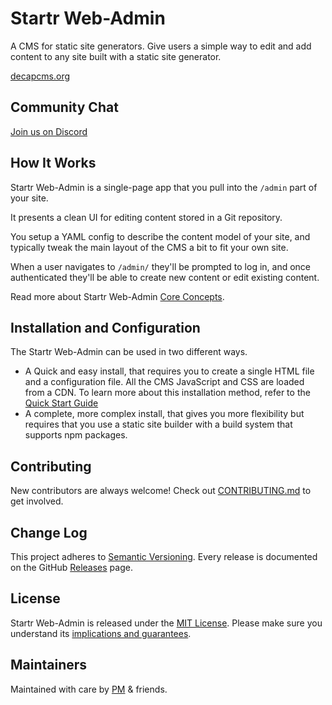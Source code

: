 # Startr Web-Admin

A CMS for static site generators. Give users a simple way to edit
and add content to any site built with a static site generator.

[decapcms.org](https://www.decapcms.org/) 

## Community Chat

<a href="https://decapcms.org/chat">Join us on Discord</a>

## How It Works

Startr Web-Admin is a single-page app that you pull into the `/admin` part of your site.

It presents a clean UI for editing content stored in a Git repository.

You setup a YAML config to describe the content model of your site, and typically
tweak the main layout of the CMS a bit to fit your own site.

When a user navigates to `/admin/` they'll be prompted to log in, and once authenticated
they'll be able to create new content or edit existing content.

Read more about Startr Web-Admin [Core Concepts](https://www.decapcms.org/docs/intro/).

## Installation and Configuration

The Startr Web-Admin can be used in two different ways.

* A Quick and easy install, that requires you to create a single HTML file and a configuration file. All the CMS JavaScript and CSS are loaded from a CDN.
  To learn more about this installation method, refer to the [Quick Start Guide](https://www.decapcms.org/docs/quick-start/)
* A complete, more complex install, that gives you more flexibility but requires that you use a static site builder with a build system that supports npm packages.

## Contributing

New contributors are always welcome! Check out [CONTRIBUTING.md](https://github.com/decaporg/decap-cms/blob/main/CONTRIBUTING.md) to get involved.

## Change Log

This project adheres to [Semantic Versioning](http://semver.org/).
Every release is documented on the GitHub [Releases](https://github.com/decaporg/decap-cms/releases) page.

## License

Startr Web-Admin is released under the [MIT License](LICENSE).
Please make sure you understand its [implications and guarantees](https://writing.kemitchell.com/2016/09/21/MIT-License-Line-by-Line.html).

## Maintainers

Maintained with care by <a href="https://techhub.p-m.si/">PM</a> & friends.
